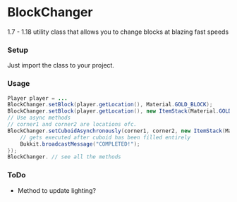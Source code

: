 # BlockChanger
1.7 - 1.18 utility class that allows you to change blocks at blazing fast speeds  

### Setup
Just import the class to your project.  
### Usage
```java
Player player = ...
BlockChanger.setBlock(player.getLocation(), Material.GOLD_BLOCK);
BlockChanger.setBlock(player.getLocation(), new ItemStack(Material.GOLD_BLOCK));
// Use async methods
// corner1 and corner2 are locations ofc.
BlockChanger.setCuboidAsynchronously(corner1, corner2, new ItemStack(Material.DIAMOND_BLOCK), false).thenRun(() -> {
	// gets executed after cuboid has been filled entirely
	Bukkit.broadcastMessage("COMPLETED!");
});
BlockChanger. // see all the methods
```  
### ToDo  
- Method to update lighting?  
